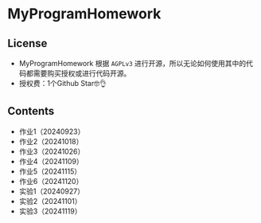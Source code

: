 # MyProgramHomework

## License

- MyProgramHomework 根据 `AGPLv3` 进行开源，所以无论如何使用其中的代码都需要购买授权或进行代码开源。
- 授权费：1个Github Star🤓👌

## Contents

- 作业1（20240923）
- 作业2（20241018）
- 作业3（20241026）
- 作业4（20241109）
- 作业5（20241115）
- 作业6（20241120）
- 实验1（20240927）
- 实验2（20241101）
- 实验3（20241119）
